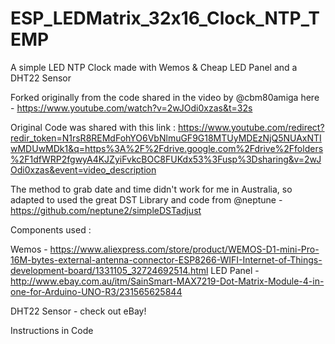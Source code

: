 # ESP_LEDMatrix_32x16_Clock_NTP_TEMP

A simple LED NTP Clock made with Wemos &amp; Cheap LED Panel and a DHT22 Sensor

Forked originally from the code shared in the video by @cbm80amiga here - https://www.youtube.com/watch?v=2wJOdi0xzas&t=32s

Original Code was shared with this link : https://www.youtube.com/redirect?redir_token=N1rsR8REMdFohYO6VbNlmuGF9G18MTUyMDEzNjQ5NUAxNTIwMDUwMDk1&q=https%3A%2F%2Fdrive.google.com%2Fdrive%2Ffolders%2F1dfWRP2fgwyA4KJZyiFvkcBOC8FUKdx53%3Fusp%3Dsharing&v=2wJOdi0xzas&event=video_description

The method to grab date and time didn't work for me in Australia, so adapted to used the great DST Library and code from @neptune - https://github.com/neptune2/simpleDSTadjust

Components used :

Wemos - https://www.aliexpress.com/store/product/WEMOS-D1-mini-Pro-16M-bytes-external-antenna-connector-ESP8266-WIFI-Internet-of-Things-development-board/1331105_32724692514.html
LED Panel - http://www.ebay.com.au/itm/SainSmart-MAX7219-Dot-Matrix-Module-4-in-one-for-Arduino-UNO-R3/231565625844

DHT22 Sensor - check out eBay!

Instructions in Code
